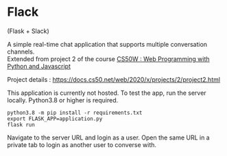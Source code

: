 # Flack
(Flask + Slack)

A simple real-time chat application that supports multiple conversation channels.  
Extended from project 2 of the course <a href = "https://courses.edx.org/courses/course-v1:HarvardX+CS50W+Web/course/"> CS50W : Web Programming with Python and Javascript </a>

Project details : https://docs.cs50.net/web/2020/x/projects/2/project2.html

This application is currently not hosted. 
To test the app, run the server locally. Python3.8 or higher is required. 

    python3.8 -m pip install -r requirements.txt
    export FLASK_APP=application.py
    flask run
    
Navigate to the server URL and login as a user. Open the same URL in a private tab to login as another user to converse with.
